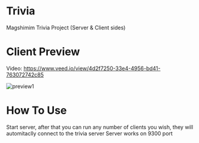 # Trivia
Magshimim Trivia Project (Server & Client sides)

# Client Preview
Video: https://www.veed.io/view/4d2f7250-33e4-4956-bd41-763072742c85


![preview1](https://i.ibb.co/wyP2zhg/trivia-image.png)

# How To Use
Start server, after that you can run any number of clients you wish, they will automitaclly connect to the trivia server
Server works on 9300 port
